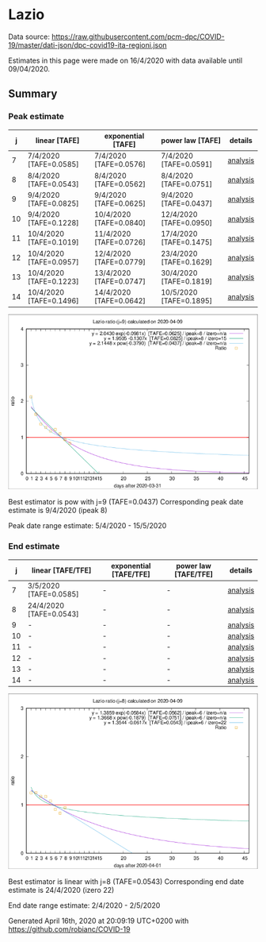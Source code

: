 # Lazio


Data source: https://raw.githubusercontent.com/pcm-dpc/COVID-19/master/dati-json/dpc-covid19-ita-regioni.json

Estimates in this page were made on 16/4/2020 with data available until 09/04/2020.


## Summary 

### Peak estimate 
|j|linear [TAFE]|exponential [TAFE]|power law [TAFE]|details|
|---|----|-----------|---------|-------|
|7|7/4/2020 [TAFE=0.0585]|7/4/2020 [TAFE=0.0576]|7/4/2020 [TAFE=0.0591]|[analysis](COVID-19_lazio_j7_2020-04-09.md)|
|8|8/4/2020 [TAFE=0.0543]|8/4/2020 [TAFE=0.0562]|8/4/2020 [TAFE=0.0751]|[analysis](COVID-19_lazio_j8_2020-04-09.md)|
|9|9/4/2020 [TAFE=0.0825]|9/4/2020 [TAFE=0.0625]|9/4/2020 [TAFE=0.0437]|[analysis](COVID-19_lazio_j9_2020-04-09.md)|
|10|9/4/2020 [TAFE=0.1228]|10/4/2020 [TAFE=0.0840]|12/4/2020 [TAFE=0.0950]|[analysis](COVID-19_lazio_j10_2020-04-09.md)|
|11|10/4/2020 [TAFE=0.1019]|11/4/2020 [TAFE=0.0726]|17/4/2020 [TAFE=0.1475]|[analysis](COVID-19_lazio_j11_2020-04-09.md)|
|12|10/4/2020 [TAFE=0.0957]|12/4/2020 [TAFE=0.0779]|23/4/2020 [TAFE=0.1629]|[analysis](COVID-19_lazio_j12_2020-04-09.md)|
|13|10/4/2020 [TAFE=0.1223]|13/4/2020 [TAFE=0.0747]|30/4/2020 [TAFE=0.1819]|[analysis](COVID-19_lazio_j13_2020-04-09.md)|
|14|10/4/2020 [TAFE=0.1496]|14/4/2020 [TAFE=0.0642]|10/5/2020 [TAFE=0.1895]|[analysis](COVID-19_lazio_j14_2020-04-09.md)|

![best peak estimate](COVID-19_lazio_j9_2020-04-09.png)

Best estimator is pow with j=9 (TAFE=0.0437)
Corresponding peak date estimate is 9/4/2020 (ipeak 8)


Peak date range estimate: 5/4/2020 - 15/5/2020

### End estimate 
|j|linear [TAFE/TFE]|exponential [TAFE/TFE]|power law [TAFE/TFE]|details|
|---|----|-----------|---------|-------|
|7|3/5/2020 [TAFE=0.0585]|-|-|[analysis](COVID-19_lazio_j7_2020-04-09.md)|
|8|24/4/2020 [TAFE=0.0543]|-|-|[analysis](COVID-19_lazio_j8_2020-04-09.md)|
|9|-|-|-|[analysis](COVID-19_lazio_j9_2020-04-09.md)|
|10|-|-|-|[analysis](COVID-19_lazio_j10_2020-04-09.md)|
|11|-|-|-|[analysis](COVID-19_lazio_j11_2020-04-09.md)|
|12|-|-|-|[analysis](COVID-19_lazio_j12_2020-04-09.md)|
|13|-|-|-|[analysis](COVID-19_lazio_j13_2020-04-09.md)|
|14|-|-|-|[analysis](COVID-19_lazio_j14_2020-04-09.md)|

![best zero estimate](COVID-19_lazio_j8_2020-04-09.png)

Best estimator is linear with j=8 (TAFE=0.0543)
Corresponding end date estimate is 24/4/2020 (izero 22)


End date range estimate: 2/4/2020 - 2/5/2020

Generated April 16th, 2020 at 20:09:19 UTC+0200 with https://github.com/robianc/COVID-19
